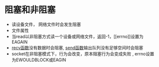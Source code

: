 # 阻塞和非阻塞

- 读设备文件， 网络文件时会发生阻塞
- 文件属性
- 当read以非阻塞方式读一个设备或网络文件，返回-1，[[errno]]设置为EAGAIN
- [recv函数](linux-socket-api-send-recv.md)没有数据时会阻塞, [send函数](linux-socket-api-send-recv.md)输出队列没有足够空间时会阻塞
- socket在非阻塞模式下，行为会改变，原本阻塞行为会变成失败 , errno设置为EWOULDBLOCK或EAGIN